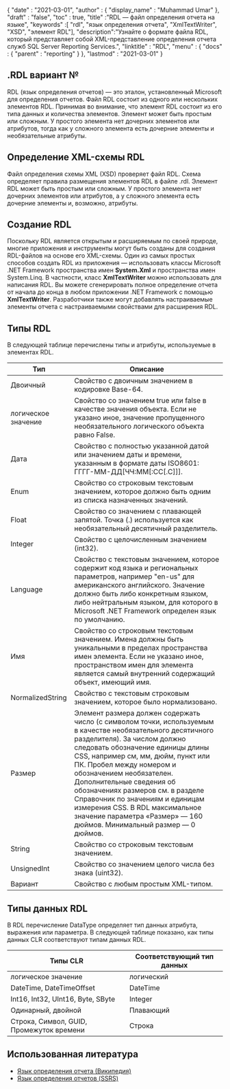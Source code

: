 {
  "date" : "2021-03-01",
  "author" : {
    "display_name" : "Muhammad Umar"
},
  "draft" : "false",
  "toc" : true,
  "title" :"RDL — файл определения отчета на языке",
  "keywords" :[ "rdl", "язык определения отчета", "XmlTextWriter", "XSD", "элемент RDL"],
  "description":"Узнайте о формате файла RDL, который представляет собой XML-представление определения отчета служб SQL Server Reporting Services.",
  "linktitle" : "RDL",
  "menu" : {
    "docs" : {
      "parent" : "reporting"
}
},
  "lastmod" : "2021-03-01"
}

## .RDL вариант № ##

RDL (язык определения отчетов) — это эталон, установленный Microsoft для определения отчетов. Файл RDL состоит из одного или нескольких элементов RDL. Принимая во внимание, что элемент RDL состоит из его типа данных и количества элементов. Элемент может быть простым или сложным. У простого элемента нет дочерних элементов или атрибутов, тогда как у сложного элемента есть дочерние элементы и необязательные атрибуты.

## Определение XML-схемы RDL
Файл определения схемы XML (XSD) проверяет файл RDL. Схема определяет правила размещения элементов RDL в файле .rdl. Элемент RDL может быть простым или сложным. У простого элемента нет дочерних элементов или атрибутов, а у сложного элемента есть дочерние элементы и, возможно, атрибуты.

## Создание RDL
Поскольку RDL является открытым и расширяемым по своей природе, многие приложения и инструменты могут быть созданы для создания RDL-файлов на основе его XML-схемы. Один из самых простых способов создать RDL из приложения — использовать классы Microsoft .NET Framework пространства имен **System.Xml** и пространства имен System.Linq. В частности, класс **XmlTextWriter** можно использовать для написания RDL. Вы можете сгенерировать полное определение отчета от начала до конца в любом приложении .NET Framework с помощью **XmlTextWriter**. Разработчики также могут добавлять настраиваемые элементы отчета с настраиваемыми свойствами для расширения RDL.

## Типы RDL
В следующей таблице перечислены типы и атрибуты, используемые в элементах RDL.

|Тип|Описание|
---|---|
|Двоичный |Свойство с двоичным значением в кодировке Base-64.|
|логическое значение| Свойство со значением true или false в качестве значения объекта. Если не указано иное, значение пропущенного необязательного логического объекта равно False.|
|Дата |Свойство с полностью указанной датой или значением даты и времени, указанным в формате даты ISO8601: ГГГГ-ММ-ДД[ЧЧ:ММ[:СС[.С]]].|
|Enum |Свойство со строковым текстовым значением, которое должно быть одним из списка назначенных значений.|
|Float |Свойство со значением с плавающей запятой. Точка (.) используется как необязательный десятичный разделитель.|
|Integer |Свойство с целочисленным значением (int32).|
|Language |Свойство с текстовым значением, которое содержит код языка и региональных параметров, например "en-us" для американского английского. Значение должно быть либо конкретным языком, либо нейтральным языком, для которого в Microsoft .NET Framework определен язык по умолчанию.|
|Имя |Свойство со строковым текстовым значением. Имена должны быть уникальными в пределах пространства имен элемента. Если не указано иное, пространством имен для элемента является самый внутренний содержащий объект, имеющий имя.|
|NormalizedString |Свойство с текстовым строковым значением, которое было нормализовано.|
|Размер |Элемент размера должен содержать число (с символом точки, используемым в качестве необязательного десятичного разделителя). За числом должно следовать обозначение единицы длины CSS, например см, мм, дюйм, пункт или ПК. Пробел между номером и обозначением необязателен. Дополнительные сведения об обозначениях размеров см. в разделе Справочник по значениям и единицам измерения CSS. В RDL максимальное значение параметра «Размер» — 160 дюймов. Минимальный размер — 0 дюймов.|
|String |Свойство со строковым текстовым значением.|
|UnsignedInt |Свойство со значением целого числа без знака (uint32).|
|Вариант |Свойство с любым простым XML-типом.|

## Типы данных RDL
В RDL перечисление DataType определяет тип данных атрибута, выражения или параметра. В следующей таблице показано, как типы данных CLR соответствуют типам данных RDL.

|Типы CLR |Соответствующий тип данных|
---|---|
|логическое значение| логический |
|DateTime, DateTimeOffset |DateTime|
|Int16, Int32, UInt16, Byte, SByte |Integer|
|Одинарный, двойной |Плавающий|
|Строка, Символ, GUID, Промежуток времени |Строка|


## Использованная литература ##

- [Язык определения отчета (Википедия)](https://en.wikipedia.org/wiki/Report_Definition_Language)
- [Язык определения отчетов (SSRS)](https://learn.microsoft.com/en-us/sql/reporting-services/reports/report-definition-language-ssrs)

